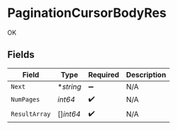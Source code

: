 # PaginationCursorBodyRes

OK


## Fields

| Field              | Type               | Required           | Description        |
| ------------------ | ------------------ | ------------------ | ------------------ |
| `Next`             | **string*          | :heavy_minus_sign: | N/A                |
| `NumPages`         | *int64*            | :heavy_check_mark: | N/A                |
| `ResultArray`      | []*int64*          | :heavy_check_mark: | N/A                |